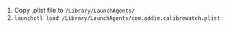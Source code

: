 1. Copy .plist file to `/Library/LaunchAgents/`
2. `launchctl load /Library/LaunchAgents/com.addie.calibrewatch.plist`
